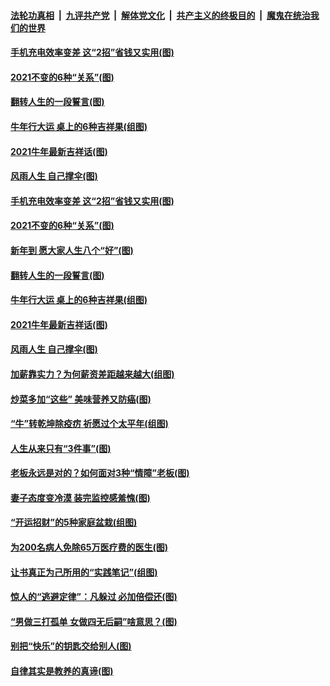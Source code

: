 

####  [法轮功真相](../../../../basic/blob/master/README.md?t=02131731) &nbsp;|&nbsp; [九评共产党](../../../../9ping.md/blob/master/README.md?t=02131731) &nbsp;|&nbsp; [解体党文化](../../../../jtdwh.md/blob/master/README.md?t=02131731)  &nbsp;|&nbsp; [共产主义的终极目的](../../../../gczydzjmd.md/blob/master/README.md?t=02131731) &nbsp;|&nbsp; [魔鬼在统治我们的世界](../../../../mgztzwmdsj.md/blob/master/README.md?t=02131731) 

#### [手机充电效率变差 这“2招”省钱又实用(图)](../pages/p8/962362.md?t=02131731) 

#### [2021不变的6种“关系”(图)](../pages/p8/962195.md?t=02131731) 

#### [翻转人生的一段誓言(图)](../pages/p8/962285.md?t=02131731) 

#### [牛年行大运 桌上的6种吉祥果(组图)](../pages/p8/962242.md?t=02131731) 

#### [2021牛年最新吉祥话(图)](../pages/p8/962193.md?t=02131731) 

#### [风雨人生 自己撑伞(图)](../pages/p8/962172.md?t=02131731) 

#### [手机充电效率变差 这“2招”省钱又实用(图)](../pages/p8/962362.md?t=02131731) 

#### [2021不变的6种“关系”(图)](../pages/p8/962195.md?t=02131731) 

#### [新年到 愿大家人生八个“好”(图)](../pages/p8/962179.md?t=02131731) 

#### [翻转人生的一段誓言(图)](../pages/p8/962285.md?t=02131731) 

#### [牛年行大运 桌上的6种吉祥果(组图)](../pages/p8/962242.md?t=02131731) 

#### [2021牛年最新吉祥话(图)](../pages/p8/962193.md?t=02131731) 

#### [风雨人生 自己撑伞(图)](../pages/p8/962172.md?t=02131731) 

#### [加薪靠实力？为何薪资差距越来越大(组图)](../pages/p8/962200.md?t=02131731) 

#### [炒菜多加“这些” 美味营养又防癌(图)](../pages/p8/961648.md?t=02131731) 

#### [“牛”转乾坤除疫疠 祈愿过个太平年(组图)](../pages/p8/959437.md?t=02131731) 

#### [人生从来只有“3件事”(图)](../pages/p8/962007.md?t=02131731) 

#### [老板永远是对的？如何面对3种“情障”老板(图)](../pages/p8/962077.md?t=02131731) 

#### [妻子态度变冷漠 装完监控感羞愧(图)](../pages/p8/962046.md?t=02131731) 

#### [“开运招财”的5种家庭盆栽(组图)](../pages/p8/961645.md?t=02131731) 

#### [为200名病人免除65万医疗费的医生(图)](../pages/p8/961479.md?t=02131731) 

#### [让书真正为己所用的“实践笔记”(组图)](../pages/p8/961544.md?t=02131731) 

#### [惊人的“逃避定律”：凡躲过 必加倍偿还(图)](../pages/p8/961953.md?t=02131731) 

#### [“男做三打孤单 女做四无后嗣”啥意思？(图)](../pages/p8/961918.md?t=02131731) 

#### [别把“快乐”的钥匙交给别人(图)](../pages/p8/961472.md?t=02131731) 

#### [自律其实是教养的真谛(图)](../pages/p8/961848.md?t=02131731) 

